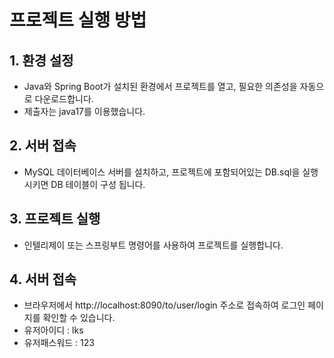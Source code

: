 # 프로젝트 실행 방법

## 1. 환경 설정
- Java와 Spring Boot가 설치된 환경에서 프로젝트를 열고, 필요한 의존성을 자동으로 다운로드합니다.
- 제출자는 java17를 이용했습니다.

## 2. 서버 접속
- MySQL 데이터베이스 서버를 설치하고, 프로젝트에 포함되어있는 DB.sql을 실행 시키면 DB 테이블이 구성 됩니다.
  
## 3. 프로젝트 실행
- 인텔리제이 또는 스프링부트 명령어를 사용하여 프로젝트를 실행합니다.

## 4. 서버 접속
- 브라우저에서 http://localhost:8090/to/user/login 주소로 접속하여 로그인 페이지를 확인할 수 있습니다.
- 유저아이디 : lks
- 유저패스워드 : 123

